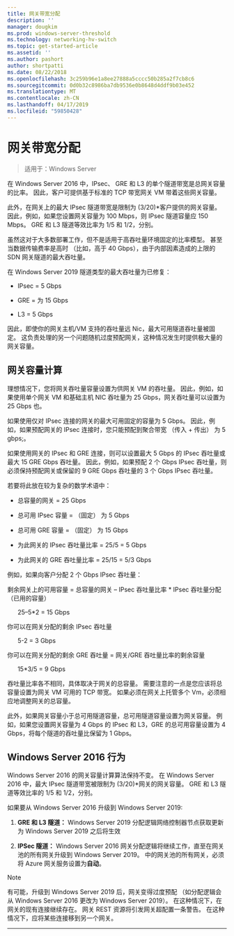 ```yaml
---
title: 网关带宽分配
description: ''
manager: dougkim
ms.prod: windows-server-threshold
ms.technology: networking-hv-switch
ms.topic: get-started-article
ms.assetid: ''
ms.author: pashort
author: shortpatti
ms.date: 08/22/2018
ms.openlocfilehash: 3c259b96e1a8ee27888a5cccc50b285a2f7cb8c6
ms.sourcegitcommit: 0d0b32c8986ba7db9536e0b8648d4ddf9b03e452
ms.translationtype: MT
ms.contentlocale: zh-CN
ms.lasthandoff: 04/17/2019
ms.locfileid: "59850428"
---
```

# <a name="gateway-bandwidth-allocation"></a>网关带宽分配

>适用于：Windows Server

在 Windows Server 2016 中，IPsec、 GRE 和 L3 的单个隧道带宽是总网关容量的比率。 因此，客户可提供基于标准的 TCP 带宽网关 VM 带着这些网关容量。

此外，在网关上的最大 IPsec 隧道带宽是限制为 (3/20)\*客户提供的网关容量。 因此，例如，如果您设置网关容量为 100 Mbps，则 IPsec 隧道容量应 150 Mbps。 GRE 和 L3 隧道等效比率为 1/5 和 1/2，分别。

虽然这对于大多数部署工作，但不是适用于高吞吐量环境固定的比率模型。 甚至当数据传输费率是高时 （比如，高于 40 Gbps），由于内部因素造成的上限的 SDN 网关隧道的最大吞吐量。

在 Windows Server 2019 隧道类型的最大吞吐量为已修复：

-   IPsec = 5 Gbps

-   GRE = 为 15 Gbps

-   L3 = 5 Gbps

因此，即使你的网关主机/VM 支持的吞吐量远 Nic，最大可用隧道吞吐量被固定。 这负责处理的另一个问题随机过度预配网关，这种情况发生时提供极大量的网关容量。

## <a name="gateway-capacity-calculation"></a>网关容量计算

理想情况下，您将网关吞吐量容量设置为供网关 VM 的吞吐量。 因此，例如，如果使用单个网关 VM 和基础主机 NIC 吞吐量为 25 Gbps，网关吞吐量可以设置为 25 Gbps 也。

如果使用仅对 IPsec 连接的网关的最大可用固定的容量为 5 Gbps。 因此，例如，如果预配网关的 IPsec 连接时，您只能预配到聚合带宽 （传入 + 传出） 为 5 gbps;。

如果使用网关的 IPsec 和 GRE 连接，则可以设置最大 5 Gbps 的 IPsec 吞吐量或最大 15 GRE Gbps 吞吐量。 因此，例如，如果预配 2 个 Gbps IPsec 吞吐量，则必须保持预配网关或保留的 9 GRE Gbps 吞吐量的 3 个 Gbps IPsec 吞吐量。

若要将此放在较为复杂的数学术语中：

- 总容量的网关 = 25 Gbps

- 总可用 IPsec 容量 = （固定） 为 5 Gbps

- 总可用 GRE 容量 = （固定） 为 15 Gbps

- 为此网关的 IPsec 吞吐量比率 = 25/5 = 5 Gbps

- 为此网关的 GRE 吞吐量比率 = 25/15 = 5/3 Gbps

例如，如果向客户分配 2 个 Gbps IPsec 吞吐量：

剩余网关上的可用容量 = 总容量的网关 – IPsec 吞吐量比率 * IPsec 吞吐量分配 （已用的容量）

&nbsp;&nbsp;&nbsp;&nbsp;&nbsp;&nbsp;25–5*2 = 15 Gbps

你可以在网关分配的剩余 IPsec 吞吐量 

&nbsp;&nbsp;&nbsp;&nbsp;&nbsp;&nbsp;5-2 = 3 Gbps

你可以在网关分配的剩余 GRE 吞吐量 = 网关/GRE 吞吐量比率的剩余容量 

&nbsp;&nbsp;&nbsp;&nbsp;&nbsp;&nbsp;15*3/5 = 9 Gbps

吞吐量比率各不相同，具体取决于网关的总容量。 需要注意的一点是您应该将总容量设置为网关 VM 可用的 TCP 带宽。 如果必须在网关上托管多个 Vm，必须相应地调整网关的总容量。

此外，如果网关容量小于总可用隧道容量，总可用隧道容量设置为网关容量。 例如，如果您设置网关容量为 4 Gbps 的 IPsec 和 L3，GRE 的总可用容量设置为 4 Gbps，将每个隧道的吞吐量比保留为 1 Gbps。

## <a name="windows-server-2016-behavior"></a>Windows Server 2016 行为

Windows Server 2016 的网关容量计算算法保持不变。 在 Windows Server 2016 中，最大 IPsec 隧道带宽被限制为 (3/20)\*网关的网关容量。 GRE 和 L3 隧道等效比率的 1/5 和 1/2，分别。

如果要从 Windows Server 2016 升级到 Windows Server 2019:

1.  **GRE 和 L3 隧道：** Windows Server 2019 分配逻辑网络控制器节点获取更新为 Windows Server 2019 之后将生效

2.  **IPSec 隧道：** Windows Server 2016 网关分配逻辑将继续工作，直至在网关池的所有网关升级到 Windows Server 2019。 中的网关池的所有网关，必须将 Azure 网关服务设置为**自动**。

>[!NOTE]
>有可能，升级到 Windows Server 2019 后，网关变得过度预配 （如分配逻辑会从 Windows Server 2016 更改为 Windows Server 2019）。 在这种情况下，在网关的现有连接继续存在。 网关 REST 资源将引发网关超配置一条警告。 在这种情况下，应将某些连接移到另一个网关。

---